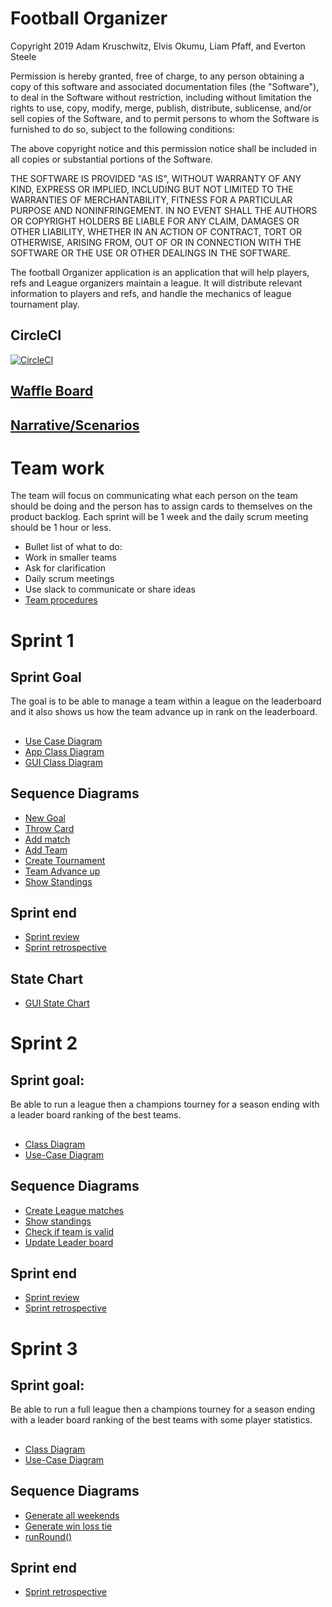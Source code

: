 # Football Organizer

Copyright 2019 Adam Kruschwitz, Elvis Okumu, Liam Pfaff, and Everton Steele

Permission is hereby granted, free of charge, to any person obtaining a copy of this software and associated documentation files (the "Software"), to deal in the Software without restriction, including without limitation the rights to use, copy, modify, merge, publish, distribute, sublicense, and/or sell copies of the Software, and to permit persons to whom the Software is furnished to do so, subject to the following conditions:

The above copyright notice and this permission notice shall be included in all copies or substantial portions of the Software.

THE SOFTWARE IS PROVIDED "AS IS", WITHOUT WARRANTY OF ANY KIND, EXPRESS OR IMPLIED, INCLUDING BUT NOT LIMITED TO THE WARRANTIES OF MERCHANTABILITY, FITNESS FOR A PARTICULAR PURPOSE AND NONINFRINGEMENT. IN NO EVENT SHALL THE AUTHORS OR COPYRIGHT HOLDERS BE LIABLE FOR ANY CLAIM, DAMAGES OR OTHER LIABILITY, WHETHER IN AN ACTION OF CONTRACT, TORT OR OTHERWISE, ARISING FROM, OUT OF OR IN CONNECTION WITH THE SOFTWARE OR THE USE OR OTHER DEALINGS IN THE SOFTWARE.

The football Organizer application is an application that will help players, refs and League organizers maintain a league. 
It will distribute relevant information to players and refs, and handle the mechanics of league tournament play. 

## CircleCI
[![CircleCI](https://circleci.com/gh/AdamKruschwitz/FootballApp/tree/master.svg?style=svg&circle-token=c7cf3504c073e2bd74e8a20f671eab41ea3d423b)](https://circleci.com/gh/AdamKruschwitz/FootballApp/tree/master)

## [Waffle Board](https://waffle.io/AdamKruschwitz/FootballApp/join)
## [Narrative/Scenarios](https://docs.google.com/document/d/1pJjryltdAqhJ79q6lnIHu_jxpax6nsVEu5Zp9jSo44E/edit?usp=sharing)

# Team work
The team will focus on communicating what each person on the team should be doing and the person has to assign cards to themselves on the product backlog. Each sprint will be 1 week and the daily scrum meeting should be 1 hour or less.

* Bullet list of what to do:
* Work in smaller teams 
* Ask for clarification
* Daily scrum meetings
* Use slack to communicate or share ideas
* [Team procedures](https://docs.google.com/document/d/1JKrV09iAMUmfn5g1-gWyw268bm0zaJl6CWhwkzrtjMA/edit)




# Sprint 1
## Sprint Goal
The goal is to be able to manage a team within a league on the leaderboard and it also shows us how the team advance up in rank on the leaderboard.

##

* [Use Case Diagram](https://drive.google.com/file/d/1_CDMW8pMBoVqUtl-oI18abHUYpedIa6q/view)
* [App Class Diagram](https://drive.google.com/file/d/1CBSagColzr5jZ8oJluKk3GO3EgYAO4wk/view?usp=sharing)
* [GUI Class Diagram](https://drive.google.com/open?id=14p6YJHgTRwgW8DsRPqsi20M9bD2v_7Bu)

## Sequence Diagrams
* [New Goal](https://drive.google.com/file/d/1TQptkJJeQt51qWgRr-5HdQZA1_wFQ8Sf/view?usp=sharing)
* [Throw Card](https://drive.google.com/file/d/1K1nbavF0EvidozsNv7CByQKJwSqkGNyQ/view?usp=sharing)
* [Add match](https://drive.google.com/file/d/1ljCwViUrgBSYvTJ24XT0TKmWmkrPjtro/view?usp=sharing)
* [Add Team](https://drive.google.com/file/d/1Ejgw8vKkLt7A0L8f_9HDfg8WWCOxjjhM/view?usp=sharing)
* [Create Tournament](https://drive.google.com/file/d/1rGaChqs4Er1J3iHCDoN_yySPnCchGfQS/view?usp=sharing)
* [Team Advance up](https://drive.google.com/file/d/1XpbwiTFikDDKadpD3FHzW2wIKBxqilZW/view?usp=sharing)
* [Show Standings](https://drive.google.com/file/d/1C899AAA4lptAOBu_xiqcG7Sn7B5exCaN/view?usp=sharing)

## Sprint end 
* [Sprint review](https://docs.google.com/document/d/11f6nJzbSAUNfdDp4GlQwS9Mi5-Ba_cL7NF94_ZH6vRs/edit)
* [Sprint retrospective](https://docs.google.com/document/d/1FefEawx5QKX-E9mh0L_7NKYVdfd6L5HjogNOGQyZPps/edit)

## State Chart
* [GUI State Chart](https://drive.google.com/open?id=13Ip9XsJiyeoiXUYIxOEE6fsZMs9N4CC_)


# Sprint 2  
## Sprint goal: 
Be able to run a league then a champions tourney  for a season ending with a leader board ranking of the best teams.

##

* [Class Diagram](https://drive.google.com/file/d/1CBSagColzr5jZ8oJluKk3GO3EgYAO4wk/view?usp=sharing)
* [Use-Case Diagram](https://drive.google.com/file/d/1CWMA8oa_rZrDITz79d6DqoNI9ZiRT9HE/view?usp=sharing)

## Sequence Diagrams 
* [Create League matches](https://drive.google.com/file/d/1KTlH9ht9bB__kNsaM6OCwbkWwLRdiuEo/view?usp=sharing)
* [Show standings](https://drive.google.com/file/d/18R6RnFzr5zV2cPc2TpnyvOM_9CGD6z2V/view?usp=sharing) 
* [Check if team is valid](https://drive.google.com/file/d/1I7shLwd87Kh29vYCa9PgK6w5QZUbLEZH/view?usp=sharing)
* [Update Leader board](https://drive.google.com/file/d/1_asjjDe93eccEmo6CO2oDJzzMVTXrCXE/view?usp=sharing)

## Sprint end 
* [Sprint review](https://docs.google.com/document/d/1b4BQnYgwxP6m7yaWUFBPjvw-wAYksOG4yqns1TfdqZA/edit?usp=sharing)
* [Sprint retrospective](https://docs.google.com/document/d/1sinGr5Ifghxr05N5jGi1rZHK-zH822fDUZpebMxv7vA/edit?usp=sharing)


# Sprint 3 
## Sprint goal: 
Be able to run a full league then a champions tourney for a season ending with a leader board ranking of the best teams with some player statistics.

##

* [Class Diagram](https://drive.google.com/file/d/1xI5tj7aKw5cLxRraRWxoZSeRstNM5cX4/view?usp=sharing)
* [Use-Case Diagram](https://drive.google.com/file/d/1Hoc0EsW8f1Iz-x9Wll8X4dtNCecJRkG9/view?usp=sharing)

## Sequence Diagrams 
* [Generate all weekends](https://drive.google.com/file/d/1ReJat7m_HPZXhNuFY2E2ltUNm7AlByGC/view?usp=sharing)
* [Generate win loss tie](https://drive.google.com/file/d/1zKEYKLQnIdSPUfbC5lEJaeAgg0QK4EuC/view?usp=sharing) 
* [runRound()](https://drive.google.com/file/d/1momB6ZWaltTZ6uBEZ0XjKe9rRLXcUziY/view?usp=sharing)

## Sprint end 
* [Sprint retrospective](https://docs.google.com/document/d/1-rpEgnPHFNymd4p9gpGCSTOvFezAY2tA4D7D6IcKSwI/edit?usp=sharing)



